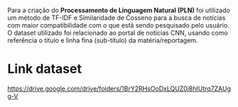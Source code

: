 Para a criação do **Processamento de Linguagem Natural (PLN)** foi utilizado um método de TF-IDF e Similaridade de Cosseno para a busca de notícias com maior compatibilidade com o que está sendo pesquisado pelo usuário. 
O dataset utilizado foi relacionado ao portal de noticias CNN, usando como referência o título e linha fina (sub-título) da matéria/reportagem. 
# Link dataset
https://drive.google.com/drive/folders/1BrY2RHsOoDxLQUZ0i8hIUtrq7ZAUgg-V
